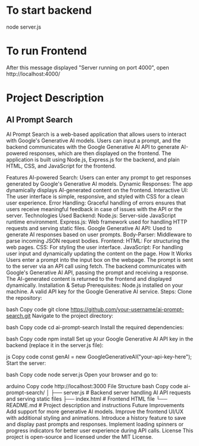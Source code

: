 # To start backend

node server.js

# To run Frontend

After this message displayed "Server running on port 4000", open http://localhost:4000/

# Project Description

## AI Prompt Search

AI Prompt Search is a web-based application that allows users to interact with Google's Generative AI models. Users can input a prompt, and the backend communicates with the Google Generative AI API to generate AI-powered responses, which are then displayed on the frontend. The application is built using Node.js, Express.js for the backend, and plain HTML, CSS, and JavaScript for the frontend.

Features
AI-powered Search: Users can enter any prompt to get responses generated by Google's Generative AI models.
Dynamic Responses: The app dynamically displays AI-generated content on the frontend.
Interactive UI: The user interface is simple, responsive, and styled with CSS for a clean user experience.
Error Handling: Graceful handling of errors ensures that users receive meaningful feedback in case of issues with the API or the server.
Technologies Used
Backend:
Node.js: Server-side JavaScript runtime environment.
Express.js: Web framework used for handling HTTP requests and serving static files.
Google Generative AI API: Used to generate AI responses based on user prompts.
Body-Parser: Middleware to parse incoming JSON request bodies.
Frontend:
HTML: For structuring the web pages.
CSS: For styling the user interface.
JavaScript: For handling user input and dynamically updating the content on the page.
How It Works
Users enter a prompt into the input box on the webpage.
The prompt is sent to the server via an API call using fetch.
The backend communicates with Google's Generative AI API, passing the prompt and receiving a response.
The AI-generated content is returned to the frontend and displayed dynamically.
Installation & Setup
Prerequisites:
Node.js installed on your machine.
A valid API key for the Google Generative AI service.
Steps:
Clone the repository:

bash
Copy code
git clone https://github.com/your-username/ai-prompt-search.git
Navigate to the project directory:

bash
Copy code
cd ai-prompt-search
Install the required dependencies:

bash
Copy code
npm install
Set up your Google Generative AI API key in the backend (replace it in the server.js file):

js
Copy code
const genAI = new GoogleGenerativeAI("your-api-key-here");
Start the server:

bash
Copy code
node server.js
Open your browser and go to:

arduino
Copy code
http://localhost:3000
File Structure
bash
Copy code
ai-prompt-search/
│
├── server.js # Backend server handling AI API requests and serving static files
├── index.html # Frontend HTML file
└── README.md # Project description and instructions
Future Improvements
Add support for more generative AI models.
Improve the frontend UI/UX with additional styling and animations.
Introduce a history feature to save and display past prompts and responses.
Implement loading spinners or progress indicators for better user experience during API calls.
License
This project is open-source and licensed under the MIT License.
